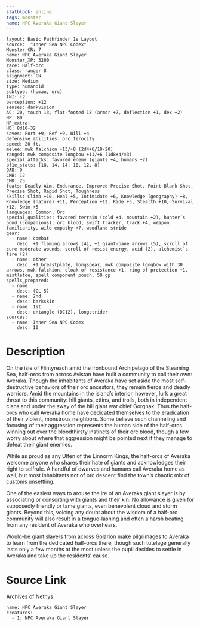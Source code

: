 ```yaml
---
statblock: inline
tags: monster
name: NPC Averaka Giant Slayer
---
```

```statblock
layout: Basic Pathfinder 1e Layout
source:  "Inner Sea NPC Codex"
Monster_CR: 7
name: NPC Averaka Giant Slayer
Monster_XP: 3200
race: Half-orc
class: ranger 8
alignment: CN
size: Medium
type: humanoid
subtype: (human, orc)
INI: +2
perception: +12
senses: darkvision
AC: 20, touch 13, flat-footed 18 (armor +7, deflection +1, dex +2)
HP: 80
HP_extra: 
HD: 8d10+32
saves: Fort +9, Ref +9, Will +4
defensive_abilities: orc ferocity
speed: 20 ft.
melee: mwk falchion +13/+8 (2d4+6/18-20)
ranged: mwk composite longbow +11/+6 (1d8+4/×3)
special_attacks: favored enemy (giants +4, humans +2)
pf1e_stats: [18, 14, 14, 10, 12, 8]
BAB: 8
CMB: 12
CMD: 25
feats: Deadly Aim, Endurance, Improved Precise Shot, Point-Blank Shot, Precise Shot, Rapid Shot, Toughness
skills: Climb +10, Heal +5, Intimidate +6, Knowledge (geography) +8, Knowledge (nature) +11, Perception +12, Ride +3, Stealth +10, Survival +12, Swim +5
languages: Common, Orc
special_qualities: favored terrain (cold +4, mountain +2), hunter’s bond (companions), orc blood, swift tracker, track +4, weapon familiarity, wild empathy +7, woodland stride
gear:
  - name: combat
    desc: +1 flaming arrows (4), +1 giant-bane arrows (5), scroll of cure moderate wounds, scroll of resist energy, acid (2), alchemist’s fire (2)
  - name: other
    desc: +1 breastplate, longspear, mwk composite longbow with 30 arrows, mwk falchion, cloak of resistance +1, ring of protection +1, mistletoe, spell component pouch, 58 gp
spells_prepared:
  - name:
    desc: (CL 5)
  - name: 2nd
    desc: barkskin
  - name: 1st
    desc: entangle (DC12), longstrider
sources:
  - name: Inner Sea NPC Codex
    desc: 10
```
# Description
On the isle of Flintyreach amid the Ironbound Archipelago of the Steaming Sea, half-orcs from across Avistan have built a community to call their own: Averaka. Though the inhabitants of Averaka have set aside the most self-destructive behaviors of their orc ancestors, they remain fierce and deadly warriors. Amid the mountains in the island’s interior, however, lurk a great threat to this community: hill giants, ettins, and trolls, both in independent clans and under the sway of the hill giant war chief Gorgnak. Thus the half-orcs who call Averaka home have dedicated themselves to the eradication of their violent, monstrous neighbors. Some believe such channeling and focusing of their aggression represents the human side of the half-orcs winning out over the bloodthirsty instincts of their orc blood, though a few worry about where that aggression might be pointed next if they manage to defeat their giant enemies.

While as proud as any Ulfen of the Linnorm Kings, the half-orcs of Averaka welcome anyone who shares their hate of giants and acknowledges their right to selfrule. A handful of dwarves and humans call Averaka home as well, but most inhabitants not of orc descent find the town’s chaotic mix of customs unsettling.

One of the easiest ways to arouse the ire of an Averaka giant slayer is by associating or consorting with giants and their kin. No allowance is given for supposedly friendly or tame giants, even benevolent cloud and storm giants. Beyond this, voicing any doubt about the wisdom of a half-orc community will also result in a tongue-lashing and often a harsh beating from any resident of Averaka who overhears.

Would-be giant slayers from across Golarion make pilgrimages to Averaka to learn from the dedicated half-orcs there, though such tutelage generally lasts only a few months at the most unless the pupil decides to settle in Averaka and take up the residents’ cause.
# Source Link
[Archives of Nethys](https://aonprd.com/NPCDisplay.aspx?ItemName=Averaka%20Giant%20Slayer)
```encounter-table
name: NPC Averaka Giant Slayer
creatures:
  - 1: NPC Averaka Giant Slayer
```
